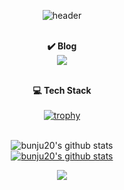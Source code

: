 <div align="center">

![header](https://capsule-render.vercel.app/api?type=waving&height=250&text=Hi!%20I'm%20bunju!&fontAlign=28&fontAlignY=60&color=0:0000FF,100:00FFFF&waveSpeed=0.2&fontColor=ffffff&fontSize=60)
<br/><br/>

**✔️ Blog**
<br/>
<a href="https://bunju20.github.io/" target="_blank"><img src="https://img.shields.io/badge/Github Page-222222?style=flat-square&logo=githubpages&logoColor=white"/></a>
<br/><br/>

**💻 Tech Stack**  
<br/> 
[![trophy](https://github-profile-trophy.vercel.app/?username=bunju20&row=1&column=3)](https://github.com/ryo-ma/github-profile-trophy)
<br/><br/>

![bunju20's github stats](https://github-readme-stats.vercel.app/api?username=bunju20&show_icons=true)
<br/>
[![bunju20's github stats](https://github-readme-stats.vercel.app/api/top-langs/?username=bunju20&show_icons=true&hide_border=true&title_color=004386&icon_color=004386&layout=compact)](https://github.com/bunju20)
<br/>

![](https://leetcard.jacoblin.cool/ghkd4009?theme=light&font=Actor&ext=heatmap)

</div>
